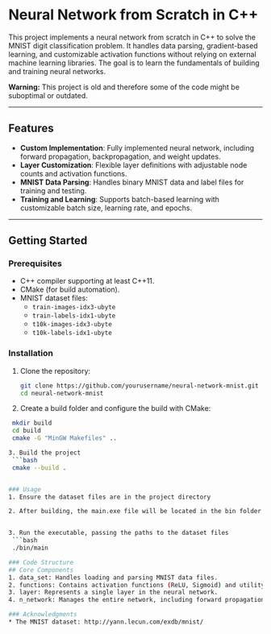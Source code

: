 # Neural Network from Scratch in C++

This project implements a neural network from scratch in C++ to solve the MNIST digit classification problem. It handles data parsing, gradient-based learning, and customizable activation functions without relying on external machine learning libraries. The goal is to learn the fundamentals of building and training neural networks.

**Warning:** This project is old and therefore some of the code might be suboptimal or outdated.

---

## Features
- **Custom Implementation**: Fully implemented neural network, including forward propagation, backpropagation, and weight updates.
- **Layer Customization**: Flexible layer definitions with adjustable node counts and activation functions.
- **MNIST Data Parsing**: Handles binary MNIST data and label files for training and testing.
- **Training and Learning**: Supports batch-based learning with customizable batch size, learning rate, and epochs.

---

## Getting Started

### Prerequisites
- C++ compiler supporting at least C++11.
- CMake (for build automation).
- MNIST dataset files:
  - `train-images-idx3-ubyte`
  - `train-labels-idx1-ubyte`
  - `t10k-images-idx3-ubyte`
  - `t10k-labels-idx1-ubyte`

### Installation
1. Clone the repository:
   ```bash
   git clone https://github.com/yourusername/neural-network-mnist.git
   cd neural-network-mnist

2. Create a build folder and configure the build with CMake:
  ```bash
   mkdir build
   cd build
   cmake -G "MinGW Makefiles" ..

3. Build the project
   ```bash
   cmake --build .


### Usage
1. Ensure the dataset files are in the project directory

2. After building, the main.exe file will be located in the bin folder inside the project directory.


3. Run the executable, passing the paths to the dataset files
   ```bash
   ./bin/main

### Code Structure
## Core Components
1. data_set: Handles loading and parsing MNIST data files.
2. functions: Contains activation functions (ReLU, Sigmoid) and utility functions.
3. layer: Represents a single layer in the neural network.
4. n_network: Manages the entire network, including forward propagation, backpropagation, and training logic.

### Acknowledgments
* The MNIST dataset: http://yann.lecun.com/exdb/mnist/
